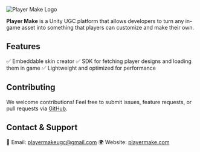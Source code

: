 ![Player Make Logo](https://gamer.playermake.com/purple-logo.svg)

**Player Make** is a Unity UGC platform that allows developers to turn any in-game asset into something that players can customize and make their own.

## Features

✅ Embeddable skin creator
✅ SDK for fetching player designs and loading them in game
✅ Lightweight and optimized for performance

## Contributing

We welcome contributions! Feel free to submit issues, feature requests, or pull requests via [GitHub](https://github.com/PlayerMake/Runtime-Sounds-Unity-SDK/issues).

## Contact & Support

📧 Email: playermakeugc@gmail.com
🌍 Website: [playermake.com](https://playermake.com)
